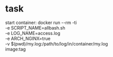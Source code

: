 # task
start container:
docker run --rm -ti \
  -e SCRIPT_NAME=allbash.sh \
  -e LOG_NAME=access.log \
  -e ARCH_NGINX=true \
  -v $(pwd)/my.log:/path/to/log/in/container/my.log \
image:tag